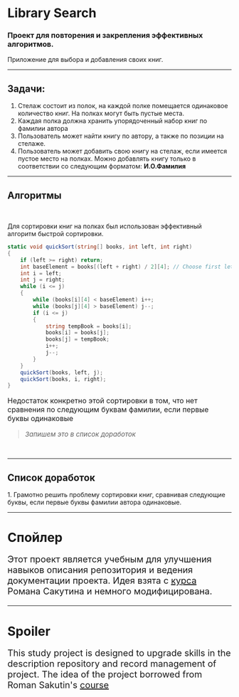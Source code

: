 # Library Search
<b><h3>Проект для повторения и закрепления эффективных алгоритмов.</h3></b>
Приложение для выбора и добавления своих книг.</br>
***
Задачи:</br>
---
1.  Стелаж состоит из полок, на каждой полке помещается одинаковое количество книг. На полках могут быть пустые места.
2.  Каждая полка должна хранить упорядоченный набор книг по фамилии автора
3.  Пользователь может найти книгу по автору, а также по позиции на стелаже.
4.  Пользователь может добавить свою книгу на стелаж, если имеется пустое место на полках. Можно добавлять книгу только в соответствии со следующим форматом: **И.О.Фамилия**
---
## Алгоритмы
</br>
<p style="font-size: 14px">Для сортировки книг на полках был использован эффективный алгоритм быстрой сортировки.</p>

```cs
static void quickSort(string[] books, int left, int right)
{
    if (left >= right) return;
    int baseElement = books[(left + right) / 2][4]; // Choose first letter in surname.
    int i = left;
    int j = right;
    while (i <= j)
    {
        while (books[i][4] < baseElement) i++;
        while (books[j][4] > baseElement) j--;
        if (i <= j)
        {
            string tempBook = books[i];
            books[i] = books[j];
            books[j] = tempBook;
            i++;
            j--;
        }
    }
    quickSort(books, left, j);
    quickSort(books, i, right);
}
```
<p style="font-size: 16px">Недостаток конкретно этой сортировки в том, что нет сравнения по следующим буквам фамилии, если первые буквы одинаковые</p>

><em style="font-size: 15px">Запишем это в список доработок</em>
</br>

---

## Список доработок
<p style="font-size:14px">
1. Грамотно решить проблему сортировки книг, сравнивая следующие буквы, если первые буквы фамилии автора одинаковые.
</br>
</p>

---
# Спойлер
<p style="font-size:20px"> Этот проект является учебным для улучшения навыков описания репозитория и ведения документации проекта. Идея взята с <a href="https://www.youtube.com/watch?v=w8rRhAup4kg">курса</a> Романа Сакутина и немного модифицирована.</p>

---
# Spoiler
<p style="font-size:20px"> This study project is designed to upgrade skills in the description repository and record management of project. The idea of the project borrowed from Roman Sakutin's <a href="https://www.youtube.com/watch?v=w8rRhAup4kg">course</a></p>


